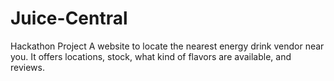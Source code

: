 # Juice-Central
Hackathon Project
A website to locate the nearest energy drink vendor near you. It offers locations, stock, what kind of flavors are available, and reviews.
